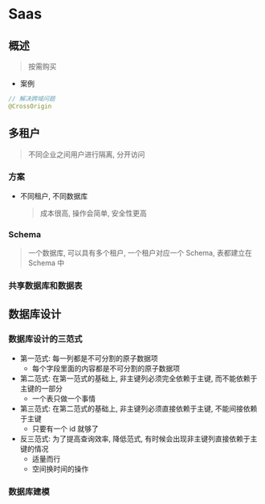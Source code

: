 # Saas

## 概述

> 按需购买

- 案例

```java
// 解决跨域问题
@CrossOrigin
```

## 多租户

> 不同企业之间用户进行隔离, 分开访问

### 方案

- 不同租户, 不同数据库
  > 成本很高, 操作会简单, 安全性更高

### Schema

> 一个数据库, 可以具有多个租户, 一个租户对应一个 Schema, 表都建立在 Schema 中

### 共享数据库和数据表

## 数据库设计

### 数据库设计的三范式

- 第一范式: 每一列都是不可分割的原子数据项
  - 每个字段里面的内容都是不可分割的原子数据项
- 第二范式: 在第一范式的基础上, 非主键列必须完全依赖于主键, 而不能依赖于主键的一部分
  - 一个表只做一个事情
- 第三范式: 在第二范式的基础上, 非主键列必须直接依赖于主键, 不能间接依赖于主键
  - 只要有一个 id 就够了
- 反三范式: 为了提高查询效率, 降低范式, 有时候会出现非主键列直接依赖于主键的情况
  - 适量而行
  - 空间换时间的操作

### 数据库建模